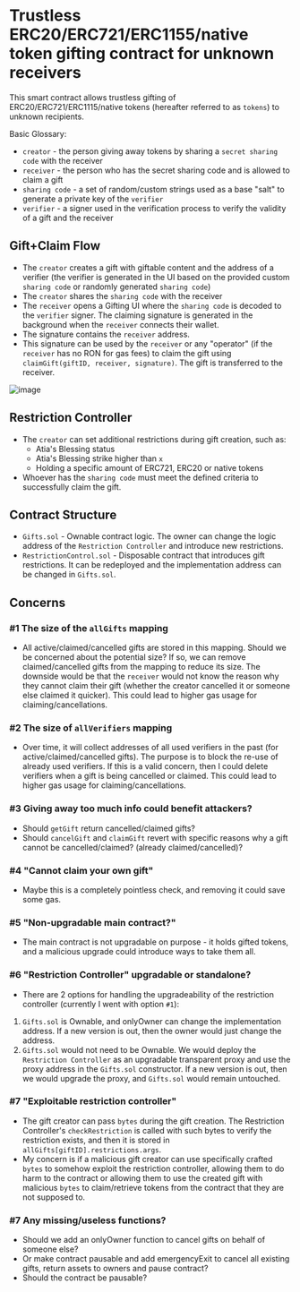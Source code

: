 # Trustless ERC20/ERC721/ERC1155/native token gifting contract for unknown receivers

This smart contract allows trustless gifting of ERC20/ERC721/ERC1115/native tokens (hereafter referred to as `tokens`) to unknown recipients.

Basic Glossary:

- `creator` - the person giving away tokens by sharing a `secret sharing code` with the receiver
- `receiver` - the person who has the secret sharing code and is allowed to claim a gift
- `sharing code` - a set of random/custom strings used as a base "salt" to generate a private key of the `verifier`
- `verifier` - a signer used in the verification process to verify the validity of a gift and the receiver

## Gift+Claim Flow

- The `creator` creates a gift with giftable content and the address of a verifier (the verifier is generated in the UI based on the provided custom `sharing code` or randomly generated `sharing code`)
- The `creator` shares the `sharing code` with the receiver
- The `receiver` opens a Gifting UI where the `sharing code` is decoded to the `verifier` signer. The claiming signature is generated in the background when the `receiver` connects their wallet.
- The signature contains the `receiver` address.
- This signature can be used by the `receiver` or any "operator" (if the `receiver` has no RON for gas fees) to claim the gift using `claimGift(giftID, receiver, signature)`. The gift is transferred to the receiver.

![image](https://user-images.githubusercontent.com/1337260/206867935-b32edc3a-4dcd-4fe6-bc25-5a512c4d03b8.png)

## Restriction Controller

- The `creator` can set additional restrictions during gift creation, such as:
  - Atia's Blessing status
  - Atia's Blessing strike higher than `x`
  - Holding a specific amount of ERC721, ERC20 or native tokens
- Whoever has the `sharing code` must meet the defined criteria to successfully claim the gift.

## Contract Structure

- `Gifts.sol` - Ownable contract logic. The owner can change the logic address of the `Restriction Controller` and introduce new restrictions.
- `RestrictionControl.sol` - Disposable contract that introduces gift restrictions. It can be redeployed and the implementation address can be changed in `Gifts.sol`.

## Concerns

### #1 The size of the `allGifts` mapping

- All active/claimed/cancelled gifts are stored in this mapping. Should we be concerned about the potential size? If so, we can remove claimed/cancelled gifts from the mapping to reduce its size. The downside would be that the `receiver` would not know the reason why they cannot claim their gift (whether the creator cancelled it or someone else claimed it quicker). This could lead to higher gas usage for claiming/cancellations.

### #2 The size of `allVerifiers` mapping

- Over time, it will collect addresses of all used verifiers in the past (for active/claimed/cancelled gifts). The purpose is to block the re-use of already used verifiers. If this is a valid concern, then I could delete verifiers when a gift is being cancelled or claimed. This could lead to higher gas usage for claiming/cancellations.

### #3 Giving away too much info could benefit attackers?

- Should `getGift` return cancelled/claimed gifts?
- Should `cancelGift` and `claimGift` revert with specific reasons why a gift cannot be cancelled/claimed? (already claimed/cancelled)?

### #4 "Cannot claim your own gift"

- Maybe this is a completely pointless check, and removing it could save some gas.

### #5 "Non-upgradable main contract?"

- The main contract is not upgradable on purpose - it holds gifted tokens, and a malicious upgrade could introduce ways to take them all.

### #6 "Restriction Controller" upgradable or standalone?

- There are 2 options for handling the upgradeability of the restriction controller (currently I went with option `#1`):

1. `Gifts.sol` is Ownable, and onlyOwner can change the implementation address. If a new version is out, then the owner would just change the address.
2. `Gifts.sol` would not need to be Ownable. We would deploy the `Restriction Controller` as an upgradable transparent proxy and use the proxy address in the `Gifts.sol` constructor. If a new version is out, then we would upgrade the proxy, and `Gifts.sol` would remain untouched.

### #7 "Exploitable restriction controller"

- The gift creator can pass `bytes` during the gift creation. The Restriction Controller's `checkRestriction` is called with such bytes to verify the restriction exists, and then it is stored in `allGifts[giftID].restrictions.args`.
- My concern is if a malicious gift creator can use specifically crafted `bytes` to somehow exploit the restriction controller, allowing them to do harm to the contract or allowing them to use the created gift with malicious `bytes` to claim/retrieve tokens from the contract that they are not supposed to.

### #7 Any missing/useless functions?

- Should we add an onlyOwner function to cancel gifts on behalf of someone else?
- Or make contract pausable and add emergencyExit to cancel all existing gifts, return assets to owners and pause contract?
- Should the contract be pausable?


